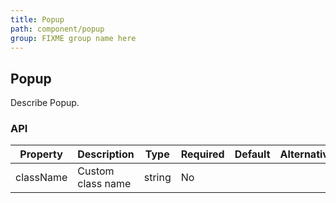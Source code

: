 ```yaml
---
title: Popup
path: component/popup
group: FIXME group name here
---
```


## Popup

Describe Popup.

### API

| Property     |  Description  | Type     |  Required  |   Default  | Alternative   |
| ------------ | -------------- | -------- | ---------- | ---------- | ------------- |
| className    | Custom class name  | string     |  No        |  |  |